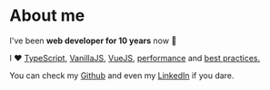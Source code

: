 
# About me

I've been **web developer for 10 years** now :tada:

I :heart:
[TypeScript](https://www.typescriptlang.org/),
[VanillaJS](https://stackoverflow.com/questions/20435653/what-is-vanillajs),
[VueJS](https://vuejs.org/),
[performance](https://gtmetrix.com/)
and
[best practices.](https://web.dev/measure)

You can check my
[Github](https://github.com/Shuunen "See Github profile") and even my
[LinkedIn](https://fr.linkedin.com/in/romainracamier "See LinkedIn profile")
if you dare.
